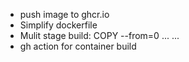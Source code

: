 + push image to ghcr.io
+ Simplify dockerfile
+ Mulit stage build: COPY --from=0 ... ...
+ gh action for container build

